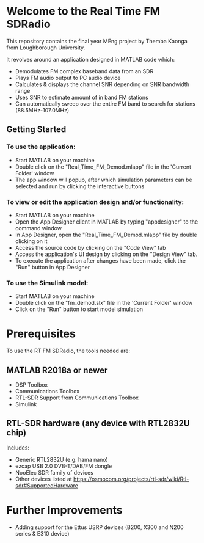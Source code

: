 # Welcome to the Real Time FM SDRadio

This repository contains the final year MEng project by Themba Kaonga from Loughborough University.

It revolves around an application designed in MATLAB code which:

- Demodulates FM complex baseband data from an SDR
- Plays FM audio output to PC audio device
- Calculates & displays the channel SNR depending on SNR bandwidth range
- Uses SNR to estimate amount of in band FM stations 
- Can automatically sweep over the entire FM band to search for stations (88.5MHz-107.0MHz)

## Getting Started

### To use the application:
- Start MATLAB on your machine
- Double click on the "Real_Time_FM_Demod.mlapp" file in the 'Current Folder' window
- The app window will popup, after which simulation parameters can be selected and run by clicking the interactive buttons

### To view or edit the application design and/or functionality:
- Start MATLAB on your machine
- Open the App Designer client in MATLAB by typing "appdesigner" to the command window
- In App Designer, open the "Real_Time_FM_Demod.mlapp" file by double clicking on it
- Access the source code by clicking on the "Code View" tab
- Access the application's UI design by clicking on the "Design View" tab.
- To execute the application after changes have been made, click the "Run" button in App Designer 

### To use the Simulink model:
- Start MATLAB on your machine
- Double click on the "fm_demod.slx" file in the 'Current Folder' window
- Click on the "Run" button to start model simulation

# Prerequisites

To use the RT FM SDRadio, the tools needed are:

## MATLAB R2018a or newer
- DSP Toolbox
- Communications Toolbox
- RTL-SDR Support from Communications Toolbox
- Simulink

## RTL-SDR hardware (any device with RTL2832U chip)
Includes:
- Generic RTL2832U (e.g. hama nano)
- ezcap USB 2.0 DVB-T/DAB/FM dongle
- NooElec SDR family of devices
- Other devices listed at https://osmocom.org/projects/rtl-sdr/wiki/Rtl-sdr#SupportedHardware

# Further Improvements

- Adding support for the Ettus USRP devices (B200, X300 and N200 series & E310 device)




